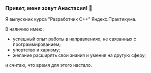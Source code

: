 ### Привет, меня зовут Анастасия! 👋

Я выпускник курса "Разработчик С++" Яндекс.Практикума.

В наличию имею:
- успешный опыт работы в направлениях, не связанных с программированием;
- упортство и харизму;
- желание расширять свои знания и умения на другую сферу;

и считаю, что время для этого настало.
<!--
**LucasLee1303/LucasLee1303** is a ✨ _special_ ✨ repository because its `README.md` (this file) appears on your GitHub profile.

Here are some ideas to get you started:

- 🔭 I’m currently working on ...
- 🌱 I’m currently learning ...
- 👯 I’m looking to collaborate on ...
- 🤔 I’m looking for help with ...
- 💬 Ask me about ...
- 📫 How to reach me: ...
- 😄 Pronouns: ...
- ⚡ Fun fact: ...
-->
